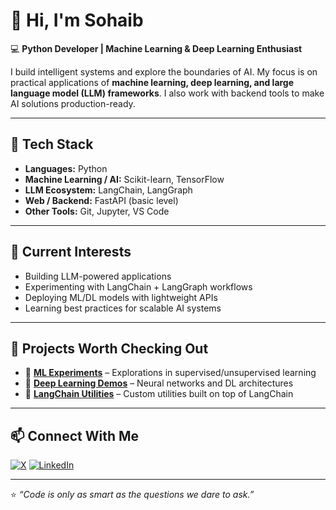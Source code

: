 # 👋 Hi, I'm Sohaib  

💻 **Python Developer | Machine Learning & Deep Learning Enthusiast**  

I build intelligent systems and explore the boundaries of AI. My focus is on practical applications of **machine learning, deep learning, and large language model (LLM) frameworks**. I also work with backend tools to make AI solutions production-ready.  

---

## 🚀 Tech Stack

- **Languages:** Python  
- **Machine Learning / AI:** Scikit-learn, TensorFlow 
- **LLM Ecosystem:** LangChain, LangGraph  
- **Web / Backend:** FastAPI (basic level)  
- **Other Tools:** Git, Jupyter, VS Code  

---

## 📌 Current Interests
- Building LLM-powered applications  
- Experimenting with LangChain + LangGraph workflows  
- Deploying ML/DL models with lightweight APIs  
- Learning best practices for scalable AI systems  

---

## 🌱 Projects Worth Checking Out
- 🧠 **[ML Experiments](#)** – Explorations in supervised/unsupervised learning  
- 🤖 **[Deep Learning Demos](#)** – Neural networks and DL architectures  
- 🔗 **[LangChain Utilities](#)** – Custom utilities built on top of LangChain  


---

## 📫 Connect With Me
[![X](https://img.shields.io/badge/X-black.svg?logo=X&logoColor=white)](https://x.com/Sohaibharooon)
[![LinkedIn](https://img.shields.io/badge/LinkedIn-%230077B5.svg?logo=linkedin&logoColor=white)](https://www.linkedin.com/in/sohaibharoon/) 

---

⭐️ *“Code is only as smart as the questions we dare to ask.”*  

